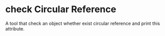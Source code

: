 # check Circular Reference
A tool that check an object whether exist circular reference and print this attribute.
